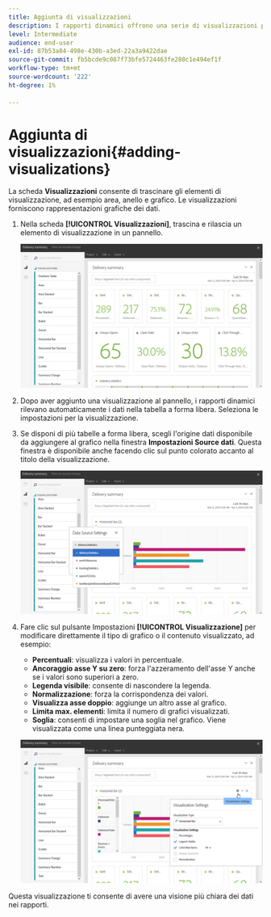 ```yaml
---
title: Aggiunta di visualizzazioni
description: I rapporti dinamici offrono una serie di visualizzazioni per aggiungere una rappresentazione grafica al rapporto.
level: Intermediate
audience: end-user
exl-id: 87b53a84-498e-430b-a3ed-22a3a9422dae
source-git-commit: fb5bcde9c087f73bfe5724463fe280c1e494ef1f
workflow-type: tm+mt
source-wordcount: '222'
ht-degree: 1%

---
```


# Aggiunta di visualizzazioni{#adding-visualizations}

La scheda **Visualizzazioni** consente di trascinare gli elementi di visualizzazione, ad esempio area, anello e grafico. Le visualizzazioni forniscono rappresentazioni grafiche dei dati.

1. Nella scheda **[!UICONTROL Visualizzazioni]**, trascina e rilascia un elemento di visualizzazione in un pannello.

   ![](assets/dynamic_report_visualization_1.png)

1. Dopo aver aggiunto una visualizzazione al pannello, i rapporti dinamici rilevano automaticamente i dati nella tabella a forma libera. Seleziona le impostazioni per la visualizzazione.
1. Se disponi di più tabelle a forma libera, scegli l&#39;origine dati disponibile da aggiungere al grafico nella finestra **Impostazioni Source dati**. Questa finestra è disponibile anche facendo clic sul punto colorato accanto al titolo della visualizzazione.

   ![](assets/dynamic_report_visualization_2.png)

1. Fare clic sul pulsante Impostazioni **[!UICONTROL Visualizzazione]** per modificare direttamente il tipo di grafico o il contenuto visualizzato, ad esempio:

   * **Percentuali**: visualizza i valori in percentuale.
   * **Ancoraggio asse Y su zero**: forza l&#39;azzeramento dell&#39;asse Y anche se i valori sono superiori a zero.
   * **Legenda visibile**: consente di nascondere la legenda.
   * **Normalizzazione**: forza la corrispondenza dei valori.
   * **Visualizza asse doppio**: aggiunge un altro asse al grafico.
   * **Limita max. elementi**: limita il numero di grafici visualizzati.
   * **Soglia**: consenti di impostare una soglia nel grafico. Viene visualizzata come una linea punteggiata nera.

   ![](assets/dynamic_report_visualization_3.png)

Questa visualizzazione ti consente di avere una visione più chiara dei dati nei rapporti.
